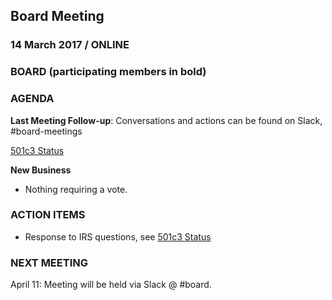 ## Board Meeting
### 14 March 2017 / ONLINE

### BOARD (participating members in bold)

### AGENDA

**Last Meeting Follow-up**: Conversations and actions can be found on Slack, #board-meetings

[501c3 Status](https://waffle.io/citizenlabsgr/community?label=501c3)

**New Business**

- Nothing requiring a vote.

### ACTION ITEMS

- Response to IRS questions, see [501c3 Status](https://waffle.io/citizenlabsgr/community?label=501c3)


### NEXT MEETING

April 11: Meeting will be held via Slack @ #board.
